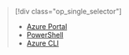 > [!div class="op_single_selector"]
> * [Azure Portal](../articles/virtual-network/virtual-networks-static-private-ip-classic-pportal.md)
> * [PowerShell](../articles/virtual-network/virtual-networks-static-private-ip-classic-ps.md)
> * [Azure CLI](../articles/virtual-network/virtual-networks-static-private-ip-classic-cli.md)
> 
> 

